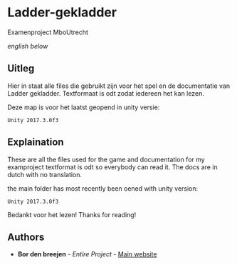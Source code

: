# Ladder-gekladder
Examenproject MboUtrecht

*english below*

## Uitleg

Hier in staat alle files die gebruikt zijn voor het spel en de documentatie van Ladder gekladder.
Textformaat is odt zodat iedereen het kan lezen.

Deze map is voor het laatst geopend in unity versie:
```
Unity 2017.3.0f3
```

## Explaination

These are all the files used for the game and documentation for my examproject
textformat is odt so everybody can read it. The docs are in dutch with no translation.

the main folder has most recently been oened with unity version:
```
Unity 2017.3.0f3
```

Bedankt voor het lezen!
Thanks for reading!


## Authors

* **Bor den breejen** - *Entire Project* - [Main website](flamikaan.nl/bor)
